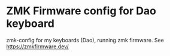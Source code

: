 # ZMK Firmware config for Dao keyboard
zmk-config for my keyboards (Dao), running zmk firmware. See https://zmkfirmware.dev/
